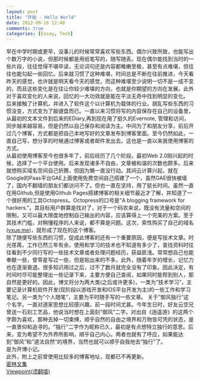 ```yaml
---
layout: post
title: "开始 - Hello World"
date: 2012-09-16 12:40
comments: true
categories: [Essay, Tech]
---
```

早在中学时期或更早，没事儿的时候常常喜欢写些东西。偶尔兴致所致，也能写出个数万字的小说，但那时候都是用纸笔写的，随写随丢。现在偶尔能找到当时的一些片段，往往觉得不堪卒读，无论词句还是内容都稚嫩至极，甚至有点难堪，但往往也能勾起一些回忆。后来就习惯了这种难堪，时间总是不断在往前推进，今天看昨天的感觉，也许就是明天看今天的感觉，而这种难堪至少说明一切不是一成不变的，而且这些变化是在往让你较少难堪的方向，也就是你期望的方向在发展。此外对于喜欢变化的人来说，回忆的一大功效就是能在平淡无奇中找到明显的变化。    
后来接触了计算机，并进入了软件这个以计算机为载体的行业。胡乱写些东西的习惯没变，方式变为了敲键盘而已。一直以来习惯将写的内容保存在自己的设备里，从最初的文本文件到后来的EDiary,再到现在用了挺久的Evernote, 管理和访问，同步越来越容易，但是仍然以自己保存和阅读为主。中间为了和朋友分享，前后开过几个博客，方式都是把自己本地写好的文章发布到博客里面。至今仍然如此，一直自己写，想分享的时候通过博客或者邮件发出去。这也是一直以来我使用博客的方式。   
从最初使用博客至今也很多年了，前后经历了几个阶段。最初Web 2.0刚兴起的时候，选择了一个平台使用。后来发现诸多不自由，文章被和谐的次数也颇多。后来就想购买域名空间自己折腾，但因为懒一直没行动。其间云计算兴起，就在Google的Paas平台GAE上面使用免费空间自己搭建了一个，虽然GAE很快被墙了，国内不翻墙的朋友们都访问不了。但也一直在坚持，用了挺长时间。虽然一直在用Github,但是使用Github Pages搭建博客的相关细节最近才了解，并知道了一个很好用的工具Octopress。Octopress的口号是"A blogging framework for hackers."。其目标用户群算是找对了，对于一个码农来说，既没有流量和空间的限制，又可以最大限度地控制自己输出的内容，应该算得上一个完美的方案。至于其技术门槛，对稍懂程序的人来说，都不算是问题。这次，索性购买了自己的域名([vxue.me](http://vxue.me))，就形成了现在的这个博客。   
除了随便写些东西的习惯，促成此博客的还有一个重要原因，便是写技术文章。时光荏苒，工作已然三年有余，使用和学习的技术也不知道有多少了，查找资料时往往看到不少同行写的一些技术文章或者处理问题经历，获益匪浅。常常想自己也能奉献一些，曾零星写过一些，但是贴出来的不多。此外，随着年岁的增长，记忆力也在逐渐衰退。很多知识用过之后，过不了数月就完全没有了印象。因此决定，有时间时尽可能整理出一些记录下来，主要方便自己查阅，如果同时能帮到别人，那自然是更好的。因此，博文将分为两大类(之后或许更多)，一类为”技术学习“，主要记录计算机软件开发(现阶段以游戏开发和IOS平台开发为主)的一些工作和学习笔记。另一类为”个人随笔“，主要为平时随手写的一些文章。
关于”御风独行“这个名字。一直对道家思想比较感兴趣，前一段时间尤甚。今年生日时，好友云空兄曾送一石刻工艺品，他说当时想在上面刻"御风"二字。对出自《逍遥游》的这两个字颇为喜欢，那种去掉一切束缚，顺乎自然的自由之境界和万物皆可凭的状态，是一直景仰和追寻的。"独行"二字作为昵称已久，最初是有点想特立独行的意思。后来，变为希望不为外界所影响，顺乎自己内心。两者也就有了呼应，如果能达到”御风“和”道法自然“的境界，当然也就可以顺乎自我地去“独行”了。   
是为开博小记。   
此外，附上之前曾使用比较多的博客地址，现都已不再更新。   
[密林文集](http://blog.sina.com.cn/milinwj)   
[Viewpoint(须翻墙)](http://tinybit-blog.appspot.com)